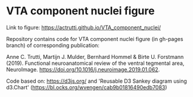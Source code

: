 #  VTA component nuclei figure

Link to figure:
https://actrutti.github.io/VTA_component_nuclei/

Repository contains code for VTA component nuclei figure (in gh-pages branch) of corresponding publication: 

Anne C. Trutti, Martijn J. Mulder, Bernhard Hommel & Birte U. Forstmann (2019). Functional neuroanatomical review of the ventral tegmental area, NeuroImage. https://doi.org/10.1016/j.neuroimage.2019.01.062.


Code based on: https://d3js.org/ and 'Reusable D3 Sankey diagram using d3.Chart' (https://bl.ocks.org/wvengen/cab9b01816490edb7083)
